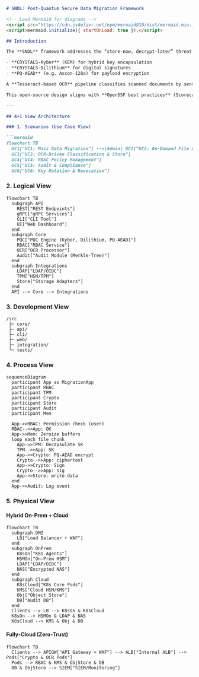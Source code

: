 ````markdown
# SNDL: Post-Quantum Secure Data Migration Framework

<!-- Load Mermaid for diagrams -->
<script src="https://cdn.jsdelivr.net/npm/mermaid@10/dist/mermaid.min.js"></script>
<script>mermaid.initialize({ startOnLoad: true });</script>

## Introduction

The **SNDL** framework addresses the “store‑now, decrypt‑later” threat from future quantum computers capable of breaking classical ciphers. It migrates entire datastores to **post-quantum cryptography** using:

- **CRYSTALS‑Kyber** (KEM) for hybrid key encapsulation
- **CRYSTALS‑Dilithium** for digital signatures
- **PQ‑AEAD** (e.g. Ascon‑128a) for payload encryption

A **Tesseract‑based OCR** pipeline classifies scanned documents by sensitivity. **RBAC** at the API layer binds every operation to a user ID. Every encrypt/decrypt/policy event appends an HMAC‑protected **Merkle‑tree** log for tamper‑evident audit trails. Containerized microservices (REST/gRPC, Web UI) run on Kubernetes with LDAP/OIDC SSO, on‑prem or cloud HSM, encrypted object storage, and managed audit DBs.

This open‑source design aligns with **OpenSSF best practices** (Scorecard checks, Sigstore signing, governance) for secure, community‑driven adoption.

---

## 4+1 View Architecture

### 1. Scenarios (Use Case View)

```mermaid
flowchart TB
  UC1["UC1: Mass Data Migration"] -->|Admin| UC2["UC2: On‑Demand File Access"]
  UC3["UC3: OCR‑Driven Classification & Store"]
  UC4["UC4: RBAC Policy Management"]
  UC5["UC5: Audit & Compliance"]
  UC6["UC6: Key Rotation & Revocation"]
````

### 2. Logical View

```mermaid
flowchart TB
  subgraph API
    REST["REST Endpoints"]
    gRPC["gRPC Services"]
    CLI["CLI Tool"]
    UI["Web Dashboard"]
  end
  subgraph Core
    PQC["PQC Engine (Kyber, Dilithium, PQ‑AEAD)"]
    RBAC["RBAC Service"]
    OCR["OCR Processor"]
    Audit["Audit Module (Merkle‑Tree)"]
  end
  subgraph Integrations
    LDAP["LDAP/OIDC"]
    TPM["HSM/TPM"]
    Store["Storage Adapters"]
  end
  API --> Core --> Integrations
```

### 3. Development View

```
/src
 ├─ core/
 ├─ api/
 ├─ cli/
 ├─ web/
 ├─ integration/
 └─ tests/
```

### 4. Process View

```mermaid
sequenceDiagram
  participant App as MigrationApp
  participant RBAC
  participant TPM
  participant Crypto
  participant Store
  participant Audit
  participant Mem

  App->>RBAC: Permission check (user)
  RBAC-->>App: OK
  App->>Mem: Zeroize buffers
  loop each file chunk
    App->>TPM: Decapsulate SK
    TPM-->>App: SK
    App->>Crypto: PQ‑AEAD encrypt
    Crypto-->>App: ciphertext
    App->>Crypto: Sign
    Crypto-->>App: sig
    App->>Store: write data
  end
  App->>Audit: Log event

```

### 5. Physical View

#### Hybrid On‑Prem + Cloud

```mermaid
flowchart TB
  subgraph DMZ
    LB["Load Balancer + WAF"]
  end
  subgraph OnPrem
    K8sOn["K8s Agents"]
    HSMOn["On‑Prem HSM"]
    LDAP["LDAP/OIDC"]
    NAS["Encrypted NAS"]
  end
  subgraph Cloud
    K8sCloud["K8s Core Pods"]
    KMS["Cloud HSM/KMS"]
    Obj["Object Store"]
    DB["Audit DB"]
  end
  Clients --> LB --> K8sOn & K8sCloud
  K8sOn --> HSMOn & LDAP & NAS
  K8sCloud --> KMS & Obj & DB
```

#### Fully‑Cloud (Zero‑Trust)

```mermaid
flowchart TB
  Clients --> APIGW["API Gateway + WAF"] --> ALB["Internal ALB"] --> Pods["Crypto & OCR Pods"]
  Pods --> RBAC & KMS & ObjStore & DB
  DB & ObjStore --> SIEM["SIEM/Monitoring"]
```

```
```
